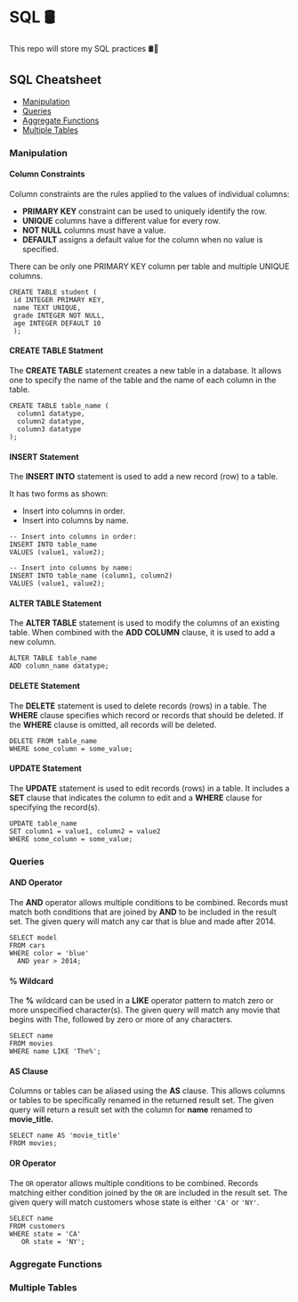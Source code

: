 # SQL 🛢
This repo will store my SQL practices 🛢🔗

## SQL Cheatsheet

- [Manipulation](#manipulation)
- [Queries](#queries)
- [Aggregate Functions](#aggregate-functions)
- [Multiple Tables](#multiple-tables)

### Manipulation

#### Column Constraints
Column constraints are the rules applied to the values of individual columns:

- **PRIMARY KEY** constraint can be used to uniquely identify the row.
- **UNIQUE** columns have a different value for every row.
- **NOT NULL** columns must have a value.
- **DEFAULT** assigns a default value for the column when no value is specified.

There can be only one PRIMARY KEY column per table and multiple UNIQUE columns.

```
CREATE TABLE student ( 
 id INTEGER PRIMARY KEY, 
 name TEXT UNIQUE, 
 grade INTEGER NOT NULL,
 age INTEGER DEFAULT 10
 );
 ```
 
#### CREATE TABLE Statment

The **CREATE TABLE** statement creates a new table in a database. It allows one to specify the name of the table and the name of each column in the table.
 
```
CREATE TABLE table_name (
  column1 datatype,
  column2 datatype,
  column3 datatype
);
```

#### INSERT Statement
The **INSERT INTO** statement is used to add a new record (row) to a table.

It has two forms as shown:
- Insert into columns in order.
- Insert into columns by name.

```
-- Insert into columns in order:
INSERT INTO table_name
VALUES (value1, value2);
 
-- Insert into columns by name:
INSERT INTO table_name (column1, column2)
VALUES (value1, value2);
```

#### ALTER TABLE Statement
The **ALTER TABLE** statement is used to modify the columns of an existing table. When combined with the **ADD COLUMN** clause, it is used to add a new column.

```
ALTER TABLE table_name
ADD column_name datatype;
```

#### DELETE Statement
The **DELETE** statement is used to delete records (rows) in a table. The **WHERE** clause specifies which record or records that should be deleted. If the **WHERE** clause is omitted, all records will be deleted.

```
DELETE FROM table_name
WHERE some_column = some_value;
```

#### UPDATE Statement
The **UPDATE** statement is used to edit records (rows) in a table. It includes a **SET** clause that indicates the column to edit and a **WHERE** clause for specifying the record(s).

```
UPDATE table_name
SET column1 = value1, column2 = value2
WHERE some_column = some_value;
```

### Queries

#### AND Operator
The **AND** operator allows multiple conditions to be combined. Records must match both conditions that are joined by **AND** to be included in the result set. The given query will match any car that is blue and made after 2014.

```
SELECT model 
FROM cars 
WHERE color = 'blue' 
  AND year > 2014;
```

#### % Wildcard
The **%** wildcard can be used in a **LIKE** operator pattern to match zero or more unspecified character(s). The given query will match any movie that begins with The, followed by zero or more of any characters.

```
SELECT name
FROM movies
WHERE name LIKE 'The%';
```

#### AS Clause
Columns or tables can be aliased using the **AS** clause. This allows columns or tables to be specifically renamed in the returned result set. The given query will return a result set with the column for **name** renamed to **movie_title.**

```
SELECT name AS 'movie_title'
FROM movies;
```

#### OR Operator
The ```OR``` operator allows multiple conditions to be combined. Records matching either condition joined by the ```OR``` are included in the result set. The given query will match customers whose state is either ```'CA'``` or ```'NY'```.

```
SELECT name
FROM customers 
WHERE state = 'CA' 
   OR state = 'NY';
```   


### Aggregate Functions

### Multiple Tables
